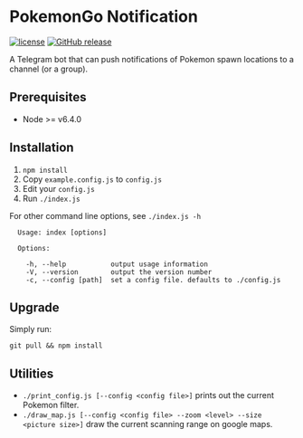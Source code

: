 PokemonGo Notification
======================
[![license](https://img.shields.io/github/license/dimotsai/pokemongo-notification.svg)](https://github.com/dimotsai/pokemongo-notification/blob/master/LICENSE) [![GitHub release](https://img.shields.io/github/release/dimotsai/pokemongo-notification.svg)](https://github.com/dimotsai/pokemongo-notification/releases/latest)


A Telegram bot that can push notifications of Pokemon spawn locations to a channel (or a group).

Prerequisites
------------
- Node >= v6.4.0

Installation
-----

1. `npm install`
2. Copy `example.config.js` to `config.js`
3. Edit your `config.js`
4. Run `./index.js`

For other command line options, see `./index.js -h`
```
  Usage: index [options]

  Options:

    -h, --help           output usage information
    -V, --version        output the version number
    -c, --config [path]  set a config file. defaults to ./config.js
```

Upgrade
-------
Simply run:
```
git pull && npm install
```

Utilities
---------------
- `./print_config.js [--config <config file>]` prints out the current Pokemon filter.
- `./draw_map.js [--config <config file> --zoom <level> --size <picture size>]` draw the current scanning range on google maps.

